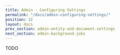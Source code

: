 ```yaml
---
title: Admin - Configuring Settings
permalink: "/docs/admin-configuring-settings/"
position: 12
layout: docs
prev_section: admin-entity-and-document-settings
next_section: admin-background-jobs
---
```


TODO
